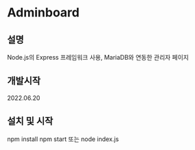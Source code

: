 # Adminboard
## 설명
Node.js의 Express 프레임워크 사용, MariaDB와 연동한 관리자 페이지
## 개발시작
2022.06.20
## 설치 및 시작
npm install
npm start 또는 node index.js
